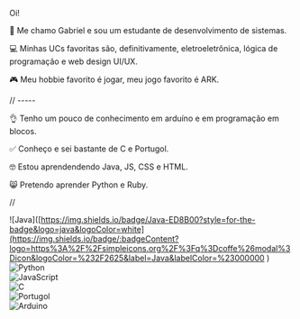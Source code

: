Oi!

👀 Me chamo Gabriel e sou um estudante de desenvolvimento de sistemas.

💻 Minhas UCs favoritas são, definitivamente, eletroeletrônica, lógica de programação e web design UI/UX.

🎮 Meu hobbie favorito é jogar, meu jogo favorito é ARK.

// -----

👌 Tenho um pouco de conhecimento em arduíno e em programação em blocos.

✅ Conheço e sei bastante de C e Portugol.

🤓 Estou aprendendendo Java, JS, CSS e HTML.

😸 Pretendo aprender Python e Ruby.

//

![Java]([https://img.shields.io/badge/Java-ED8B00?style=for-the-badge&logo=java&logoColor=white](https://img.shields.io/badge/:badgeContent?logo=https%3A%2F%2Fsimpleicons.org%2F%3Fq%3Dcoffe%26modal%3Dicon&logoColor=%232F2625&label=Java&labelColor=%23000000
)  
![Python](https://img.shields.io/badge/Python-3776AB?style=for-the-badge&logo=python&logoColor=white)  
![JavaScript](https://img.shields.io/badge/JavaScript-F7DF1E?style=for-the-badge&logo=javascript&logoColor=white)  
![C](https://img.shields.io/badge/C-A8B9CC?style=for-the-badge&logo=c&logoColor=white)  
![Portugol](https://img.shields.io/badge/Portugol-00589C?style=for-the-badge&logo=code&logoColor=white)  
![Arduino](https://img.shields.io/badge/Arduino-00979D?style=for-the-badge&logo=arduino&logoColor=white)  

